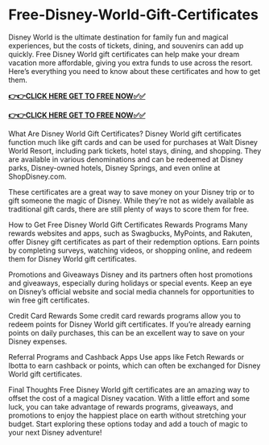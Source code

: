 # Free-Disney-World-Gift-Certificates

Disney World is the ultimate destination for family fun and magical experiences, but the costs of tickets, dining, and souvenirs can add up quickly. Free Disney World gift certificates can help make your dream vacation more affordable, giving you extra funds to use across the resort. Here’s everything you need to know about these certificates and how to get them.

[**👉👉CLICK HERE GET TO FREE NOW✅✅**](https://free-gift-card.raj-solution.com/958f890)

[**👉👉CLICK HERE GET TO FREE NOW✅✅**](https://free-gift-card.raj-solution.com/958f890)

What Are Disney World Gift Certificates?
Disney World gift certificates function much like gift cards and can be used for purchases at Walt Disney World Resort, including park tickets, hotel stays, dining, and shopping. They are available in various denominations and can be redeemed at Disney parks, Disney-owned hotels, Disney Springs, and even online at ShopDisney.com.

These certificates are a great way to save money on your Disney trip or to gift someone the magic of Disney. While they’re not as widely available as traditional gift cards, there are still plenty of ways to score them for free.

How to Get Free Disney World Gift Certificates
Rewards Programs
Many rewards websites and apps, such as Swagbucks, MyPoints, and Rakuten, offer Disney gift certificates as part of their redemption options. Earn points by completing surveys, watching videos, or shopping online, and redeem them for Disney World gift certificates.

Promotions and Giveaways
Disney and its partners often host promotions and giveaways, especially during holidays or special events. Keep an eye on Disney’s official website and social media channels for opportunities to win free gift certificates.

Credit Card Rewards
Some credit card rewards programs allow you to redeem points for Disney World gift certificates. If you’re already earning points on daily purchases, this can be an excellent way to save on your Disney expenses.

Referral Programs and Cashback Apps
Use apps like Fetch Rewards or Ibotta to earn cashback or points, which can often be exchanged for Disney World gift certificates.

Final Thoughts
Free Disney World gift certificates are an amazing way to offset the cost of a magical Disney vacation. With a little effort and some luck, you can take advantage of rewards programs, giveaways, and promotions to enjoy the happiest place on earth without stretching your budget. Start exploring these options today and add a touch of magic to your next Disney adventure!
